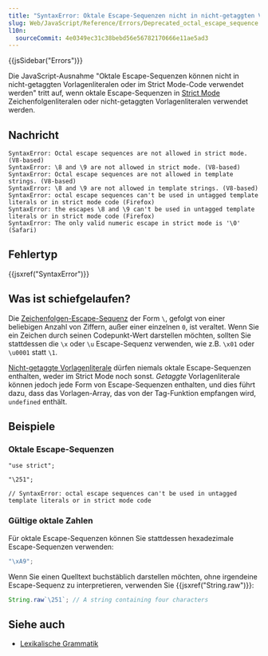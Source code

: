 ```yaml
---
title: "SyntaxError: Oktale Escape-Sequenzen nicht in nicht-getaggten Vorlagenliteralen oder im Strict Mode-Code verwendbar"
slug: Web/JavaScript/Reference/Errors/Deprecated_octal_escape_sequence
l10n:
  sourceCommit: 4e0349ec31c38bebd56e56782170666e11ae5ad3
---
```


{{jsSidebar("Errors")}}

Die JavaScript-Ausnahme "Oktale Escape-Sequenzen können nicht in nicht-getaggten Vorlagenliteralen oder im Strict Mode-Code verwendet werden" tritt auf, wenn oktale Escape-Sequenzen in [Strict Mode](/de/docs/Web/JavaScript/Reference/Strict_mode) Zeichenfolgenliteralen oder nicht-getaggten Vorlagenliteralen verwendet werden.

## Nachricht

```plain
SyntaxError: Octal escape sequences are not allowed in strict mode. (V8-based)
SyntaxError: \8 and \9 are not allowed in strict mode. (V8-based)
SyntaxError: Octal escape sequences are not allowed in template strings. (V8-based)
SyntaxError: \8 and \9 are not allowed in template strings. (V8-based)
SyntaxError: octal escape sequences can't be used in untagged template literals or in strict mode code (Firefox)
SyntaxError: the escapes \8 and \9 can't be used in untagged template literals or in strict mode code (Firefox)
SyntaxError: The only valid numeric escape in strict mode is '\0' (Safari)
```

## Fehlertyp

{{jsxref("SyntaxError")}}

## Was ist schiefgelaufen?

Die [Zeichenfolgen-Escape-Sequenz](/de/docs/Web/JavaScript/Reference/Lexical_grammar#escape_sequences) der Form `\`, gefolgt von einer beliebigen Anzahl von Ziffern, außer einer einzelnen `0`, ist veraltet. Wenn Sie ein Zeichen durch seinen Codepunkt-Wert darstellen möchten, sollten Sie stattdessen die `\x` oder `\u` Escape-Sequenz verwenden, wie z.B. `\x01` oder `\u0001` statt `\1`.

[Nicht-getaggte Vorlagenliterale](/de/docs/Web/JavaScript/Reference/Template_literals) dürfen niemals oktale Escape-Sequenzen enthalten, weder im Strict Mode noch sonst. _Getaggte_ Vorlagenliterale können jedoch jede Form von Escape-Sequenzen enthalten, und dies führt dazu, dass das Vorlagen-Array, das von der Tag-Funktion empfangen wird, `undefined` enthält.

## Beispiele

### Oktale Escape-Sequenzen

```js-nolint example-bad
"use strict";

"\251";

// SyntaxError: octal escape sequences can't be used in untagged template literals or in strict mode code
```

### Gültige oktale Zahlen

Für oktale Escape-Sequenzen können Sie stattdessen hexadezimale Escape-Sequenzen verwenden:

```js example-good
"\xA9";
```

Wenn Sie einen Quelltext buchstäblich darstellen möchten, ohne irgendeine Escape-Sequenz zu interpretieren, verwenden Sie {{jsxref("String.raw")}}:

```js example-good
String.raw`\251`; // A string containing four characters
```

## Siehe auch

- [Lexikalische Grammatik](/de/docs/Web/JavaScript/Reference/Lexical_grammar#escape_sequences)
